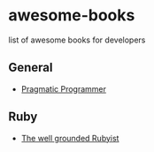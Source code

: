 # awesome-books
list of awesome books for developers


## General

* [Pragmatic Programmer](https://pragprog.com/the-pragmatic-programmer)

## Ruby

* [The well grounded Rubyist](http://www.manning.com/black2/)
